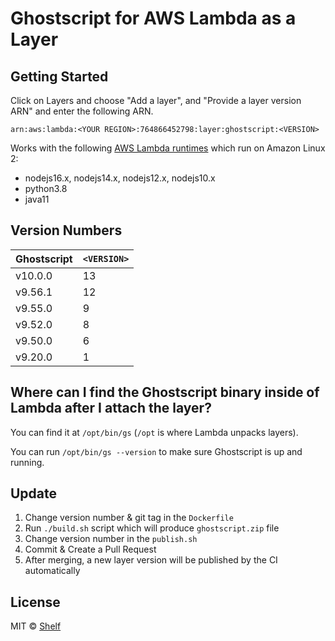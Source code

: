 # Ghostscript for AWS Lambda as a Layer

## Getting Started

Click on Layers and choose "Add a layer", and "Provide a layer version ARN" and enter the following ARN.

```
arn:aws:lambda:<YOUR REGION>:764866452798:layer:ghostscript:<VERSION>
```

Works with the following [AWS Lambda runtimes](https://docs.aws.amazon.com/lambda/latest/dg/lambda-runtimes.html) which
run on Amazon Linux 2:

- nodejs16.x, nodejs14.x, nodejs12.x, nodejs10.x
- python3.8
- java11

## Version Numbers

| Ghostscript | `<VERSION>`|
| ----------- |-----------|
| v10.0.0     | 13        |
| v9.56.1     | 12        |
| v9.55.0     | 9         |
| v9.52.0     | 8         |
| v9.50.0     | 6         |
| v9.20.0     | 1         |

## Where can I find the Ghostscript binary inside of Lambda after I attach the layer?

You can find it at `/opt/bin/gs` (`/opt` is where Lambda unpacks layers).

You can run `/opt/bin/gs --version` to make sure Ghostscript is up and running.

## Update

1. Change version number & git tag in the `Dockerfile`
2. Run `./build.sh` script which will produce `ghostscript.zip` file
3. Change version number in the `publish.sh`
4. Commit & Create a Pull Request
5. After merging, a new layer version will be published by the CI automatically

## License

MIT © [Shelf](https://shelf.io)

